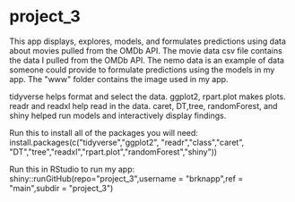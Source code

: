 # project_3

This app displays, explores, models, and formulates predictions using data about movies pulled from the OMDb API. The movie data csv file contains the data I pulled from the OMDb API. The nemo data is an example of data someone could provide to formulate predictions using the models in my app. The "www" folder contains the image used in my app.

tidyverse helps format and select the data. ggplot2, rpart.plot makes plots. readr and readxl help read in the data. caret, DT,tree, randomForest, and shiny helped run models and interactively display findings. 

Run this to install all of the packages you will need:
install.packages(c("tidyverse","ggplot2", "readr","class","caret", "DT","tree","readxl","rpart.plot","randomForest","shiny"))

Run this in RStudio to run my app: shiny::runGitHub(repo="project_3",username = "brknapp",ref = "main",subdir = "project_3")
